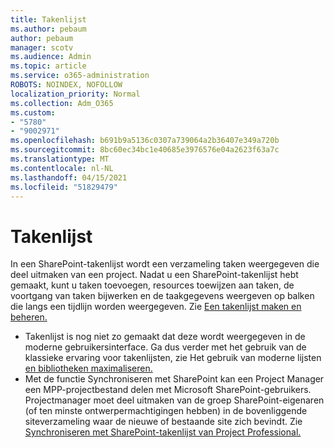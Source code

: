 ```yaml
---
title: Takenlijst
ms.author: pebaum
author: pebaum
manager: scotv
ms.audience: Admin
ms.topic: article
ms.service: o365-administration
ROBOTS: NOINDEX, NOFOLLOW
localization_priority: Normal
ms.collection: Adm_O365
ms.custom:
- "5780"
- "9002971"
ms.openlocfilehash: b691b9a5136c0307a739064a2b36407e349a720b
ms.sourcegitcommit: 8bc60ec34bc1e40685e3976576e04a2623f63a7c
ms.translationtype: MT
ms.contentlocale: nl-NL
ms.lasthandoff: 04/15/2021
ms.locfileid: "51829479"
---
```

# <a name="task-list"></a>Takenlijst

In een SharePoint-takenlijst wordt een verzameling taken weergegeven die deel uitmaken van een project. Nadat u een SharePoint-takenlijst hebt gemaakt, kunt u taken toevoegen, resources toewijzen aan taken, de voortgang van taken bijwerken en de taakgegevens weergeven op balken die langs een tijdlijn worden weergegeven. Zie [Een takenlijst maken en beheren.](https://support.microsoft.com/office/466ad207-46fd-4c77-9af1-41bc23cec21a)  

-   Takenlijst is nog niet zo gemaakt dat deze wordt weergegeven in de moderne gebruikersinterface. Ga dus verder met het gebruik van de klassieke ervaring voor takenlijsten, zie Het gebruik van moderne lijsten [en bibliotheken maximaliseren.](https://docs.microsoft.com/sharepoint/dev/transform/modernize-userinterface-lists-and-libraries)
-   Met de functie Synchroniseren met SharePoint kan een Project Manager een MPP-projectbestand delen met Microsoft SharePoint-gebruikers. Projectmanager moet deel uitmaken van de groep SharePoint-eigenaren (of ten minste ontwerpermachtigingen hebben) in de bovenliggende siteverzameling waar de nieuwe of bestaande site zich bevindt. Zie [Synchroniseren met SharePoint-takenlijst van Project Professional.](https://docs.microsoft.com/office/troubleshoot/project/sync-with-tasks-from-project)